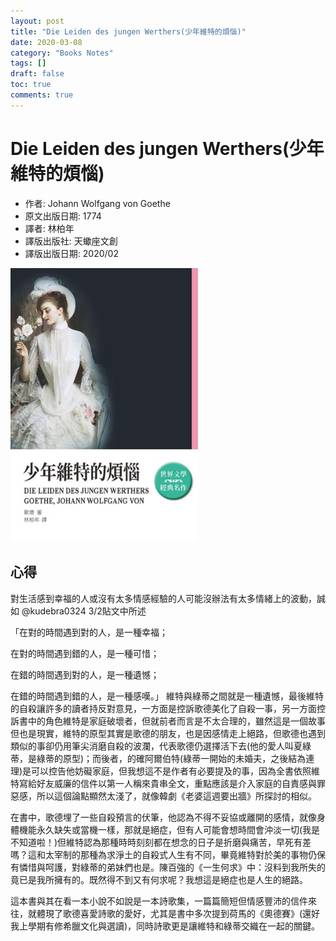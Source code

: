 ```yaml
---
layout: post
title: "Die Leiden des jungen Werthers(少年維特的煩惱)"
date: 2020-03-08
category: "Books Notes"
tags: []
draft: false
toc: true
comments: true
---
```


# Die Leiden des jungen Werthers(少年維特的煩惱)
* 作者: Johann Wolfgang von Goethe
* 原文出版日期: 1774
* 譯者: 林柏年
* 譯版出版社: 天蠍座文創
* 譯版出版日期: 2020/02

<img src="/assets/posts/少年維特的煩惱.jpg" alt="" width="300"/>
<!-- more -->

## 心得
對生活感到幸福的人或沒有太多情感經驗的人可能沒辦法有太多情緒上的波動，誠如 @kudebra0324 3/2貼文中所述

「在對的時間遇到對的人，是一種幸福；

在對的時間遇到錯的人，是一種可惜；

在錯的時間遇到對的人，是一種遺憾；

在錯的時間遇到錯的人，是一種感嘆。」 維特與綠蒂之間就是一種遺憾，最後維特的自殺讓許多的讀者持反對意見，一方面是控訴歌德美化了自殺一事，另一方面控訴書中的角色維特是家庭破壞者，但就前者而言是不太合理的，雖然這是一個故事但也是現實，維特的原型其實是歌德的朋友，也是因感情走上絕路，但歌德也遇到類似的事卻仍用筆尖消磨自殺的波瀾，代表歌德仍選擇活下去(他的愛人叫夏綠蒂，是綠蒂的原型)；而後者，的確阿爾伯特(綠蒂一開始的未婚夫，之後結為連理)是可以控告他妨礙家庭，但我想這不是作者有必要提及的事，因為全書依照維特寫給好友威廉的信件以第一人稱來貴串全文，重點應該是介入家庭的自責感與罪惡感，所以這個論點顯然太淺了，就像韓劇《老婆這週要出牆》所探討的相似。

在書中，歌德埋了一些自殺預言的伏筆，他認為不得不妥協或離開的感情，就像身體機能永久缺失或當機一樣，那就是絕症，但有人可能會想時間會沖淡一切(我是不知道啦！)但維特認為那種時時刻刻都在想念的日子是折磨與痛苦，早死有差嗎？這和太宰制的那種為求淨土的自殺式人生有不同，畢竟維特對於美的事物仍保有憐惜與呵護，對綠蒂的弟妹們也是。陳百強的《一生何求》中：沒料到我所失的竟已是我所擁有的。既然得不到又有何求呢？我想這是絕症也是人生的絕路。

這本書與其在看一本小說不如說是一本詩歌集，一篇篇簡短但情感豐沛的信件來往，就體現了歌德喜愛詩歌的愛好，尤其是書中多次提到荷馬的《奧德賽》(還好我上學期有修希臘文化與選讀)，同時詩歌更是讓維特和綠蒂交織在一起的關鍵。
